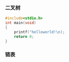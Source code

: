 ### 二叉树

``` c
#include<stdio.h>
int main(void)
{
    printf("helloworld!\n);
    return 0;
}
```
### 链表
